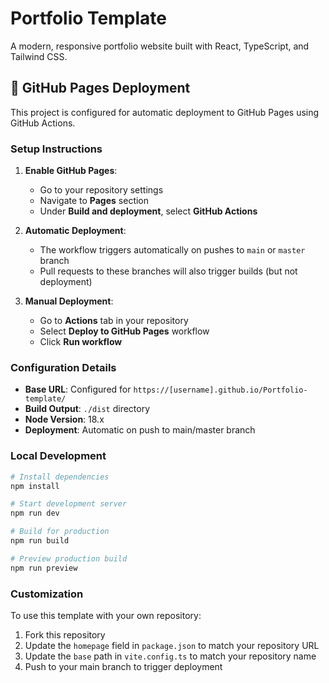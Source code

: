 # Portfolio Template

A modern, responsive portfolio website built with React, TypeScript, and Tailwind CSS.

## 🚀 GitHub Pages Deployment

This project is configured for automatic deployment to GitHub Pages using GitHub Actions.

### Setup Instructions

1. **Enable GitHub Pages**:
   - Go to your repository settings
   - Navigate to **Pages** section
   - Under **Build and deployment**, select **GitHub Actions**

2. **Automatic Deployment**:
   - The workflow triggers automatically on pushes to `main` or `master` branch
   - Pull requests to these branches will also trigger builds (but not deployment)

3. **Manual Deployment**:
   - Go to **Actions** tab in your repository
   - Select **Deploy to GitHub Pages** workflow
   - Click **Run workflow**

### Configuration Details

- **Base URL**: Configured for `https://[username].github.io/Portfolio-template/`
- **Build Output**: `./dist` directory
- **Node Version**: 18.x
- **Deployment**: Automatic on push to main/master branch

### Local Development

```bash
# Install dependencies
npm install

# Start development server
npm run dev

# Build for production
npm run build

# Preview production build
npm run preview
```

### Customization

To use this template with your own repository:

1. Fork this repository
2. Update the `homepage` field in `package.json` to match your repository URL
3. Update the `base` path in `vite.config.ts` to match your repository name
4. Push to your main branch to trigger deployment
